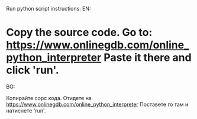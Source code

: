 Run python script instructions:
EN:

Copy the source code.
Go to: https://www.onlinegdb.com/online_python_interpreter
Paste it there and click 'run'.
=============================================

BG:

Копирайте сорс кода.
Отидете на https://www.onlinegdb.com/online_python_interpreter
Поставете го там и натиснете 'run'.